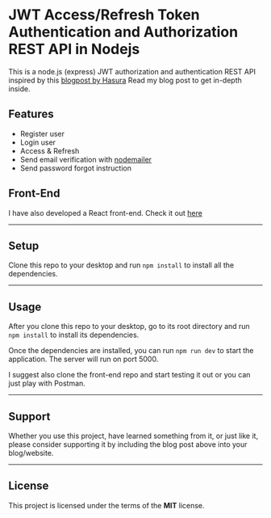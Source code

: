 JWT Access/Refresh Token Authentication and Authorization REST API in Nodejs
============

This is a node.js (express) JWT authorization and authentication REST API inspired by this [blogpost by Hasura](https://hasura.io/blog/best-practices-of-using-jwt-with-graphql/)
Read my blog post to get in-depth inside.

## Features
- Register user
- Login user
- Access & Refresh
- Send email verification with [nodemailer](https://nodemailer.com/usage/)
- Send password forgot instruction

## Front-End
I have also developed a React front-end. Check it out [here](https://www.simplweb.ch/)

---

## Setup
Clone this repo to your desktop and run `npm install` to install all the dependencies.

---

## Usage
After you clone this repo to your desktop, go to its root directory and run `npm install` to install its dependencies.

Once the dependencies are installed, you can run  `npm run dev` to start the application. The server will run on port 5000.

I suggest also clone the front-end repo and start testing it out or you can just play with Postman.

---

## Support

Whether you use this project, have learned something from it, or just like it, please consider supporting it by including the blog post above into your blog/website.

---

## License
This project is licensed under the terms of the **MIT** license.

